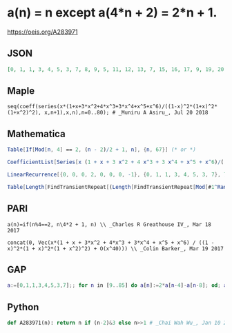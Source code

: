 # a\(n\) \= n except a\(4\*n \+ 2\) \= 2\*n \+ 1\.
https://oeis.org/A283971
## JSON
```JSON
[0, 1, 1, 3, 4, 5, 3, 7, 8, 9, 5, 11, 12, 13, 7, 15, 16, 17, 9, 19, 20, 21, 11, 23, 24, 25, 13, 27, 28, 29, 15, 31, 32, 33, 17, 35, 36, 37, 19, 39, 40, 41, 21, 43, 44, 45, 23, 47, 48, 49, 25, 51, 52, 53, 27, 55, 56, 57, 29, 59, 60, 61, 31, 63, 64, 65, 33, 67]
```
## Maple
```Maple
seq(coeff(series(x*(1+x+3*x^2+4*x^3+3*x^4+x^5+x^6)/((1-x)^2*(1+x)^2*(1+x^2)^2), x,n+1),x,n),n=0..80); # _Muniru A Asiru_, Jul 20 2018
```
## Mathematica
```Mathematica
Table[If[Mod[n, 4] == 2, (n - 2)/2 + 1, n], {n, 67}] (* or *)
```
```Mathematica
CoefficientList[Series[x (1 + x + 3 x^2 + 4 x^3 + 3 x^4 + x^5 + x^6)/((1 - x)^2*(1 + x)^2*(1 + x^2)^2), {x, 0, 67}], x] (* _Michael De Vlieger_, Mar 19 2017 *)
```
```Mathematica
LinearRecurrence[{0, 0, 0, 2, 0, 0, 0, -1}, {0, 1, 1, 3, 4, 5, 3, 7}, 70] (* _Robert G. Wilson v_, Jul 23 2018 *)
```
```Mathematica
Table[Length[FindTransientRepeat[(Length[FindTransientRepeat[Mod[#1^Range[b]-1,b-1]+1,2][[2]]]&)/@Range[2, 2*b], 2][[2]]], {b, 2, 100}] (* _Federico Provvedi_, Nov 13 2018 *)
```
## PARI
```PARI
a(n)=if(n%4==2, n\4*2 + 1, n) \\ _Charles R Greathouse IV_, Mar 18 2017
```
```PARI
concat(0, Vec(x*(1 + x + 3*x^2 + 4*x^3 + 3*x^4 + x^5 + x^6) / ((1 - x)^2*(1 + x)^2*(1 + x^2)^2) + O(x^40))) \\ _Colin Barker_, Mar 19 2017
```
## GAP
```GAP
a:=[0,1,1,3,4,5,3,7];; for n in [9..85] do a[n]:=2*a[n-4]-a[n-8]; od; a; # _Muniru A Asiru_, Jul 20 2018
```
## Python
```Python
def A283971(n): return n if (n-2)&3 else n>>1 # _Chai Wah Wu_, Jan 10 2023
```
